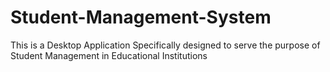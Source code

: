 # Student-Management-System
This is a Desktop Application Specifically designed to serve the purpose of Student Management in Educational Institutions
